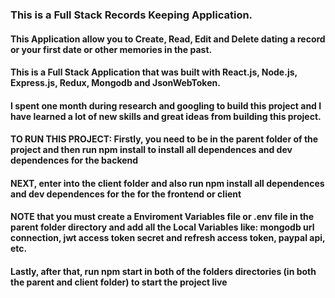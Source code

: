 
### This is a Full Stack Records Keeping Application. 
#### This Application allow you to Create, Read, Edit and Delete dating a record or your first date or other memories in the past.

#### This is a Full Stack Application that was built with React.js, Node.js, Express.js, Redux, Mongodb and JsonWebToken. 
#### I spent one month during research and googling to build this project and I have learned a lot of new skills and great ideas from building this project. 

#### TO RUN THIS PROJECT: Firstly, you need to be in the parent folder of the project and then run npm install to install all dependences and dev dependences for the backend
#### NEXT, enter into the client folder and also run npm install all dependences and dev dependences for the for the frontend or client
#### NOTE that you must create a Enviroment Variables file or .env file in the parent folder directory and add all the Local Variables like: mongodb url connection, jwt access token secret and refresh access token, paypal api, etc.
#### Lastly, after that, run npm start in both of the folders directories (in both the parent and client folder) to start the project live

